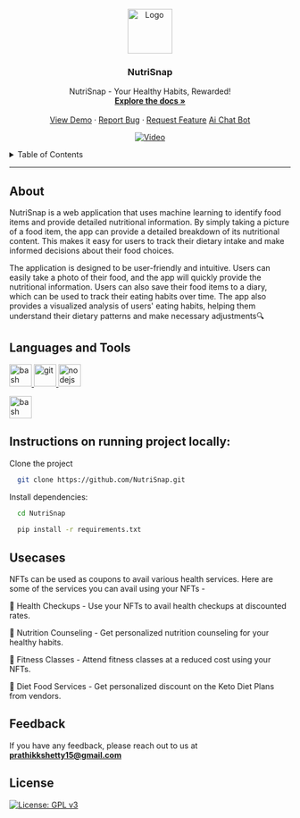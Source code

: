 
<br />
<div align="center">
  <a href="https://github.com/Hrishikesh332/Nutrisnap-web">
    <img src="https://github.com/nutrisnap-org/Nutrisnap-app/blob/main/logo.png" alt="Logo" width="80" height="80">
  </a>

  <h3 align="center">NutriSnap</h3>

  <p align="center">
    NutriSnap - Your Healthy Habits, Rewarded!
    <br />
    <a href="https://github.com/nutrisnap-org/Nutrisnap-app"><strong>Explore the docs »</strong></a>
    <br />
    <br />
    <a href="https://github.com/NutriSnap">View Demo</a>
    ·
    <a href="https://github.com/NutriSnap/issues">Report Bug</a>
    ·
    <a href="https://github.com/NutriSnap/issues">Request Feature</a>
        <a href="https://github.com/NutriSnap/issues">Ai Chat Bot</a>
  </p>
</div>


<p align="center">
  <a href="https://youtu.be/dkfoVbClsvc?si=bUftNCQuxuDnq9lx">
    <img src="https://img.youtube.com/vi/dkfoVbClsvc/0.jpg" alt="Video">
  </a>
</p>





<details>
  <summary>Table of Contents</summary>
  <ol>
    <li><a href="#About">About</a></li>
    <li><a href="#Languages-and-Tools">Languages and Tools</a></li>
    <li><a href="#Instructions-on-running-project-locally">Instructions on running project locally</a></li>
    <li><a href="#Usecases">Usecases</a></li>
    <li><a href="#Feedback">Feedback</a></li>
  </ol>
</details>

------

## About

NutriSnap is a web application that uses machine learning to identify food items and provide detailed nutritional information. By simply taking a picture of a food item, the app can provide a detailed breakdown of its nutritional content. This makes it easy for users to track their dietary intake and make informed decisions about their food choices.

The application is designed to be user-friendly and intuitive. Users can easily take a photo of their food, and the app will quickly provide the nutritional information. Users can also save their food items to a diary, which can be used to track their eating habits over time. The app also provides a visualized analysis of users' eating habits, helping them understand their dietary patterns and make necessary adjustments🔍





## Languages and Tools

<p align="left"> <a href="https://www.gnu.org/software/bash/" target="_blank" rel="noreferrer"> <img src="https://www.vectorlogo.zone/logos/gnu_bash/gnu_bash-icon.svg" alt="bash" width="40" height="40"/> </a>  <a href="https://git-scm.com/" target="_blank" rel="noreferrer"> <img src="https://www.vectorlogo.zone/logos/git-scm/git-scm-icon.svg" alt="git" width="40" height="40"/> <a href="https://huggingface.co/" target="_blank" rel="noreferrer"> <img src="https://www.svgrepo.com/show/401953/hugging-face.svg" alt="nodejs" width="40" height="40"/> </a><p align="left"> <a href="https://streamlit.io/" target="_blank" rel="noreferrer"> <img src="https://seeklogo.com/images/S/streamlit-logo-1A3B208AE4-seeklogo.com.png" alt="bash" width="40" height="40"/> </a>


 

 
 ## Instructions on running project locally:

Clone the project

```bash
  git clone https://github.com/NutriSnap.git
```

Install dependencies:

```bash
  cd NutriSnap
  
  pip install -r requirements.txt
```

## Usecases

NFTs can be used as coupons to avail various health services. Here are some of the services you can avail using your NFTs -

🏥 Health Checkups - Use your NFTs to avail health checkups at discounted rates.

🍎 Nutrition Counseling - Get personalized nutrition counseling for your healthy habits.

💃 Fitness Classes - Attend fitness classes at a reduced cost using your NFTs.

🥗 Diet Food Services - Get personalized discount on the Keto Diet Plans from vendors.



## Feedback

If you have any feedback, please reach out to us at **prathikkshetty15@gmail.com**



## License

[![License: GPL v3](https://img.shields.io/badge/License-GPLv3-blue.svg)](https://www.gnu.org/licenses/gpl-3.0)

